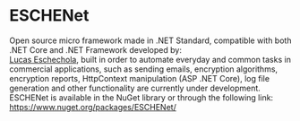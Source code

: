 # ESCHENet

Open source micro framework made in .NET Standard, compatible with both .NET Core and .NET Framework developed by:<br><a href="https://www.linkedin.com/in/lucas-eschechola-769179166/">Lucas Eschechola</a>, built in order to automate everyday and common tasks in commercial applications, such as sending emails, encryption algorithms, encryption reports, HttpContext manipulation (ASP .NET Core), log file generation and other functionality are currently under development. ESCHENet is available in the NuGet library or through the following link:
<br>
<a href="https://www.nuget.org/packages/ESCHENet/">https://www.nuget.org/packages/ESCHENet/</a>



